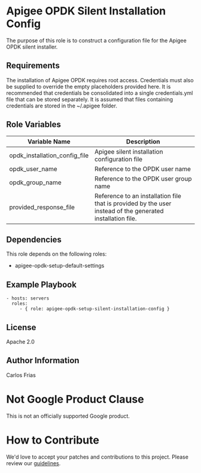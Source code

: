 Apigee OPDK Silent Installation Config
=========

The purpose of this role is to construct a configuration file for the Apigee OPDK silent installer. 

Requirements
------------

The installation of Apigee OPDK requires root access. Credentials must also be supplied to override the empty placeholders
provided here. It is recommended that credentials be consolidated into a single credentials.yml file that can be stored 
separately. It is assumed that files containing credentials are stored in the ~/.apigee folder. 

Role Variables
--------------

| Variable Name | Description |
| --- | --- |
| opdk_installation_config_file | Apigee silent installation configuration file |
| opdk_user_name | Reference to the OPDK user name |
| opdk_group_name | Reference to the OPDK user group name |
| provided_response_file | Reference to an installation file that is provided by the user instead of the generated installation file. |

Dependencies
------------

This role depends on the following roles:

* apigee-opdk-setup-default-settings
 
Example Playbook
----------------

    - hosts: servers
      roles:
         - { role: apigee-opdk-setup-silent-installation-config }

License
-------

Apache 2.0

Author Information
------------------

Carlos Frias


<!-- BEGIN Google Required Disclaimer -->

# Not Google Product Clause

This is not an officially supported Google product.
<!-- END Google Required Disclaimer -->
<!-- BEGIN Google How To Contribute -->
# How to Contribute

We'd love to accept your patches and contributions to this project. Please review our [guidelines](CONTRIBUTION.md).
<!-- END Google How To Contribute -->
